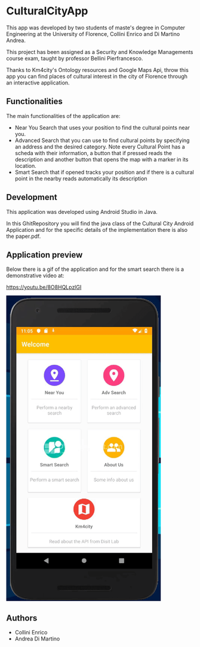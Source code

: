 # CulturalCityApp
This app was developed by two students of maste's degree in Computer Engineering at the University of Florence, Collini Enrico and Di Martino Andrea.

This project has been assigned as a Security and Knowledge Managements course exam, taught by professor Bellini Pierfrancesco.

Thanks to Km4city's Ontology resources and Google Maps Api, throw this app you can find places of cultural interest in the city of Florence through an interactive application.

## Functionalities
The main functionalities of the application are:
* Near You Search that uses your position to find the cultural points near you.
* Advanced Search that you can use to find cultural points by specifying an address and the desired category.
Note every Cultural Point has a scheda with their information, a button that if pressed reads the description and another button that opens the map with a marker in its location.
* Smart Search that if opened tracks your position and if there is a cultural point in the nearby reads automatically its description

## Development
This application was developed using Android Studio in Java.

In this GhitRepository you will find the java class of the Cultural City Android Application and for the specific details of the implementation there is also the paper.pdf.

## Application preview
Below there is a gif of the application and for the smart search there is a demonstrative video at: 

https://youtu.be/8O8HQLpzlGI


![](gif.gif)

## Authors
* Collini Enrico
* Andrea Di Martino
